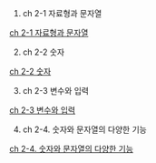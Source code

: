 1. ch 2-1 자료형과 문자열

[ch 2-1 자료형과 문자열](https://github.com/sseinn/Python_Study/blob/main/ch%2002-1%20%EC%9E%90%EB%A3%8C%ED%98%95%EA%B3%BC%20%EB%AC%B8%EC%9E%90%EC%97%B4.md)

2. ch 2-2 숫자

[ch 2-2 숫자](https://github.com/sseinn/Python_Study/blob/main/ch%202-2%20%EC%88%AB%EC%9E%90.md)

3. ch 2-3 변수와 입력

[ch 2-3 변수와 입력](https://github.com/sseinn/Python_Study/blob/main/ch%202-3.%20%EB%B3%80%EC%88%98%EC%99%80%20%EC%9E%85%EB%A0%A5.md)

4. ch 2-4. 숫자와 문자열의 다양한 기능

[ch 2-4. 숫자와 문자열의 다양한 기능](https://github.com/sseinn/Python_Study/blob/main/ch%202-4.%20%EC%88%AB%EC%9E%90%EC%99%80%20%EB%AC%B8%EC%9E%90%EC%97%B4%EC%9D%98%20%EB%8B%A4%EC%96%91%ED%95%9C%20%EA%B8%B0%EB%8A%A5.md)

